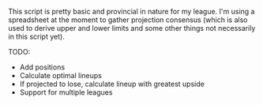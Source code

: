 This script is pretty basic and provincial in nature for my league. 
I'm using a spreadsheet at the moment to gather projection consensus 
(which is also used to derive upper and lower limits and 
some other things not necessarily in this script yet).

TODO:

- Add positions
- Calculate optimal lineups
- If projected to lose, calculate lineup with greatest upside
- Support for multiple leagues 
